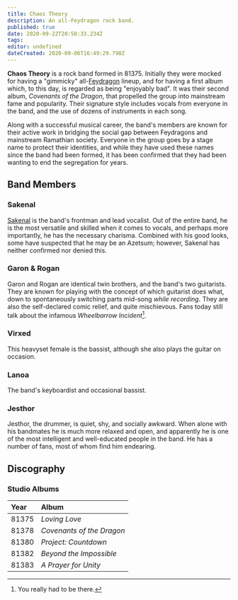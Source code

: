 ```yaml
---
title: Chaos Theory
description: An all-Feydragon rock band.
published: true
date: 2020-09-22T20:58:33.234Z
tags: 
editor: undefined
dateCreated: 2020-09-06T16:49:29.798Z
---
```


**Chaos Theory** is a rock band formed in 81375. Initially they were mocked for having a "gimmicky" all-[Feydragon](/species/feydragon) lineup, and for having a first album which, to this day, is regarded as being "enjoyably bad". It was their second album, *Covenants of the Dragon*, that propelled the group into mainstream fame and popularity. Their signature style includes vocals from everyone in the band, and the use of dozens of instruments in each song.

Along with a successful musical career, the band's members are known for their active work in bridging the social gap between Feydragons and mainstream Ramathian society. Everyone in the group goes by a stage name to protect their identities, and while they have used these names since the band had been formed, it has been confirmed that they had been wanting to end the segregation for years.

## Band Members

### Sakenal

[Sakenal](/characters/sakenal) is the band's frontman and lead vocalist. Out of the entire band, he is the most versatile and skilled when it comes to vocals, and perhaps more importantly, he has the necessary charisma. Combined with his good looks, some have suspected that he may be an Azetsum; however, Sakenal has neither confirmed nor denied this.

### Garon & Rogan

Garon and Rogan are identical twin brothers, and the band's two guitarists. They are known for playing with the concept of which guitarist does what, down to spontaneously switching parts mid-song *while recording*. They are also the self-declared comic relief, and quite mischievous. Fans today still talk about the infamous *Wheelbarrow Incident*[^1].

### Virxed

This heavyset female is the bassist, although she also plays the guitar on occasion.

### Lanoa

The band's keyboardist and occasional bassist.

### Jesthor

Jesthor, the drummer, is quiet, shy, and socially awkward. When alone with his bandmates he is much more relaxed and open, and apparently he is one of the most intelligent and well-educated people in the band. He has a number of fans, most of whom find him endearing.

## Discography

### Studio Albums

| Year    | Album          |
| :------ | :------------- |
| 81375   | *Loving Love* |
| 81378   | *Covenants of the Dragon* |
| 81380   | *Project: Countdown* |
| 81382   | *Beyond the Impossible* |
| 81383   | *A Prayer for Unity* |

[^1]: You really had to be there.